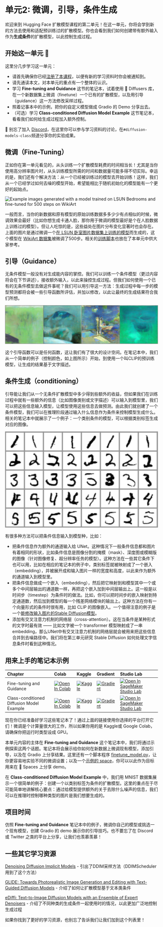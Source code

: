 # 单元2: 微调，引导，条件生成

欢迎来到 Hugging Face 扩散模型课程的第二单元！在这一单元，你将会学到新的方法去使用和适配预训练过的扩散模型。你也会看到我们如何创建带有额外输入作为**生成条件**的扩散模型，以此控制生成过程。

## 开始这一单元 :rocket:

这里分几步学习这一单元：

- 请首先确保你已经[注册了本课程](https://huggingface.us17.list-manage.com/subscribe?u=7f57e683fa28b51bfc493d048&id=ef963b4162)，以便有新的学习资料时你会被通知到。
- 请先通读本文，对本单元的重点有一个整体的认识。
- 学习 **Fine-tuning and Guidance** 这节的笔记本，试着使用 🤗 Diffusers 库，在一个新数据集上微调（finetune）一个已有的扩散模型，以及用引导（guidance）这一方法修改采样过程。
- 照着记事本中的示例，把你的自定义模型做成 Gradio 的 Demo 分享出去。
- （可选）学习 **Class-conditioned Diffusion Model Example** 这节笔记本，看看我们如何给生成过程加入额外控制。


:loudspeaker: 别忘了加入 [Discord](https://huggingface.co/join/discord)，在这里你可以参与学习资料的讨论，在`#diffusion-models-class`频道分享你的实验成果。

## 微调（Fine-Tuning）

正如你在第一单元看见的，从头训练一个扩散模型耗费的时间相当长！尤其是当你使用高分辨率图片时，从头训练模型所需的时间和数据量可能多得不切实际。幸运的是，我们还有个解决方法：从一个已经被训练过的模型去开始训练！这样，我们从一个已经学过如何去噪的模型开始，希望能相比于随机初始化的模型能有一个更好的起始点。

![Example images generated with a model trained on LSUN Bedrooms and fine-tuned for 500 steps on WikiArt](https://api.wandb.ai/files/johnowhitaker/dm_finetune/2upaa341/media/images/Sample%20generations_501_d980e7fe082aec0dfc49.png)

一般而言，当你的新数据和原有模型的原始训练数据多多少少有点相似的时候，微调效果会最好（比如你想生成卡通人脸，那你用于微调的模型最好是个在人脸数据上训练过的模型）。但让人吃惊的是，这些益处在图片分布变化显著时也会存在。上面的图片是通过微调一个[在 LSUN 卧室图片数据集上训练的模型](https://huggingface.co/google/ddpm-bedroom-256)而生成的，这个模型在 [WikiArt 数据集](https://huggingface.co/datasets/huggan/wikiart)被微调了500步。相关的[训练脚本](https://github.com/huggingface/diffusion-models-class/blob/main/unit2/finetune_model.py)也放在了本单元中供大家参考。

## 引导（Guidance）

无条件模型一般没有对生成能内容的掌控。我们可以训练一个条件模型（更过内容将会在下节讲述），接收额外输入，以此来操控生成过程。但我们如何使用一个已有的无条件模型去做这件事呢？我们可以用引导这一方法：生成过程中每一步的模型预测都将会被一些引导函数所评估，并加以修改，以此让最终的生成结果符合我们所想。

![guidance example image](guidance_eg.png)

这个引导函数可以是任何函数，这让我们有了很大的设计空间。在笔记本中，我们从一个简单的例子（控制颜色，如上图所示）开始，到使用一个叫CLIP的预训练模型，让生成的结果基于文字描述。

## 条件生成（conditioning）

引导能让我们从一个无条件扩散模型中多少得到些额外的收益，但如果我们在训练过程中就有一些额外的信息（比如图像类别或文字描述）可以输入到模型里，我们可以把这些信息输入模型，让模型使用这些信息去做预测。由此我们就创建了一个条件模型，我们可以在推理阶段通过输入什么信息作为条件来控制模型生成什么。相关的笔记本中就展示了一个例子：一个类别条件的模型，可以根据类别标签生成对应的图像。

![conditioning example](conditional_digit_generation.png)

有很多种方法可以把条件信息输入到模型种，比如：

* 把条件信息作为额外的通道输入给 UNet。这种情况下一般条件信息都和图片有着相同的形状，比如条件信息是图像分割的掩模（mask）、深度图或模糊版的图像（针对图像修复、超分辨率任务的模型）。这种方法在一些其它条件下也可以用，比如在相应的笔记本的例子中，类别标签就被映射成了一个嵌入（embedding），并被展开成和输入图片一样的宽度和高度，以此来作为额外的通道输入到模型里。
* 把条件信息做成一个嵌入（embedding），然后把它映射到和模型其中一个或多个中间层输出的通道数一样，再把这个嵌入加到中间层输出上。这一般是以时间步（timestep）为条件时的做法。比如，你可以把时间步的嵌入映射到特定通道数，然后加到模型的每一个残差网络模块的输出上。这种方法在你有一个向量形式的条件时很有用，比如 CLIP 的图像嵌入。一个值得注意的例子是一个[能修改输入图片的Stable Diffusion模型](https://huggingface.co/spaces/lambdalabs/stable-diffusion-image-variations)。
* 添加有交叉注意力机制的网络层（cross-attention）。这在当条件是某种形式的文字时最有效 —— 比如文字被一个 transformer 模型映射成了一串 embedding，那么UNet中有交叉注意力机制的网络层就会被用来把这些信息合并到去噪路径中。我们将在第三单元研究 Stable Diffusion 如何处理文字信息条件时看到这种情况。


## 用来上手的笔记本示例

| Chapter                                     | Colab                                                                                                                                                                                               | Kaggle                                                                                                                                                                                                   | Gradient                                                                                                                                                                               | Studio Lab                                                                                                                                                                                                   |
|:--------------------------------------------|:----------------------------------------------------------------------------------------------------------------------------------------------------------------------------------------------------|:---------------------------------------------------------------------------------------------------------------------------------------------------------------------------------------------------------|:---------------------------------------------------------------------------------------------------------------------------------------------------------------------------------------|:-------------------------------------------------------------------------------------------------------------------------------------------------------------------------------------------------------------|
| Fine-tuning and Guidance                                | [![Open In Colab](https://colab.research.google.com/assets/colab-badge.svg)](https://colab.research.google.com/github/huggingface/diffusion-models-class/blob/main/unit2/01_finetuning_and_guidance.ipynb)              | [![Kaggle](https://kaggle.com/static/images/open-in-kaggle.svg)](https://kaggle.com/kernels/welcome?src=https://github.com/huggingface/diffusion-models-class/blob/main/unit2/01_finetuning_and_guidance.ipynb)              | [![Gradient](https://assets.paperspace.io/img/gradient-badge.svg)](https://console.paperspace.com/github/huggingface/diffusion-models-class/blob/main/unit2/01_finetuning_and_guidance.ipynb)              | [![Open In SageMaker Studio Lab](https://studiolab.sagemaker.aws/studiolab.svg)](https://studiolab.sagemaker.aws/import/github/huggingface/diffusion-models-class/blob/main/unit2/01_finetuning_and_guidance.ipynb)              |
| Class-conditioned Diffusion Model Example                               | [![Open In Colab](https://colab.research.google.com/assets/colab-badge.svg)](https://colab.research.google.com/github/huggingface/diffusion-models-class/blob/main/unit2/02_class_conditioned_diffusion_model_example.ipynb)              | [![Kaggle](https://kaggle.com/static/images/open-in-kaggle.svg)](https://kaggle.com/kernels/welcome?src=https://github.com/huggingface/diffusion-models-class/blob/main/unit2/02_class_conditioned_diffusion_model_example.ipynb)              | [![Gradient](https://assets.paperspace.io/img/gradient-badge.svg)](https://console.paperspace.com/github/huggingface/diffusion-models-class/blob/main/unit2/02_class_conditioned_diffusion_model_example.ipynb)              | [![Open In SageMaker Studio Lab](https://studiolab.sagemaker.aws/studiolab.svg)](https://studiolab.sagemaker.aws/import/github/huggingface/diffusion-models-class/blob/main/unit2/02_class_conditioned_diffusion_model_example.ipynb)              |

现在你已经准备好学习这些笔记本了！通过上面的链接使用你选择的平台打开它们！微调是个计算量很大的工作，所以如果你用的是 Kaggle或 Google Colab，请确保你把运行时类型设成 GPU。

本单元内容的主体在 **Fine-tuning and Guidance** 这个笔记本中，我们将通过示例探索这两个话题。笔记本将会展示给你如何在新数据上微调现有模型，添加引导，以及在 Gradio 上分享结果。这里还有一个脚本程序 [finetune_model.py](https://github.com/huggingface/diffusion-models-class/blob/main/unit2/finetune_model.py)，让你更容易地实验不同的微调设置；以及一个[示例的 space](https://huggingface.co/spaces/johnowhitaker/color-guided-wikiart-diffusion)，你可以以此作为目标用来在 🤗 Spaces 上分享 demo。

在 **Class-conditioned Diffusion Model Example** 中，我们用 MNIST 数据集展示一个很简单的例子：创建一个以类别标签为条件的扩散模型。这里的重点在于尽可能简单地讲解核心要点：通过给模型提供额外的关于去除什么噪声的信息，我们可以在推理时控制哪种类型的图片是我们想要生成的。

## 项目时间

仿照 **Fine-tuning and Guidance** 笔记本中的例子，微调你自己的模型或挑选一个现有模型，创建 Gradio 的 demo 展示你的引导技巧。也不要忘了在 Discord 或 Twitter 之类的平台上分享，让我们也羡慕羡慕！

## 一些其它学习资源

[Denoising Diffusion Implicit Models](https://arxiv.org/abs/2010.02502) - 引出了DDIM采样方法（DDIMScheduler 用到了这个方法）

[GLIDE: Towards Photorealistic Image Generation and Editing with Text-Guided Diffusion Models](https://arxiv.org/abs/2112.10741) - 介绍了如何让扩散模型基于文本类条件

[eDiffi: Text-to-Image Diffusion Models with an Ensemble of Expert Denoisers](https://arxiv.org/abs/2211.01324) - 介绍了不同种类的生成条件一起使用时的情况，以此更加广泛地控制生成过程

如果你找到了更好的学习资源，也别忘了告诉我们让我们加到这个列表里！

